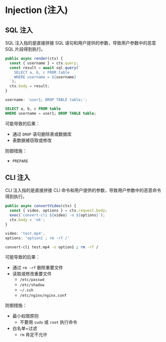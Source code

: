 # Injection (注入)

## SQL 注入

SQL 注入指的是直接拼接 SQL 语句和用户提供的参数，导致用户参数中的恶意 SQL 片段得到执行。

```js
public async render(ctx) {
  const { username } = ctx.query;
  const result = await sql.query(`
    SELECT a, b, c FROM table
    WHERE username = ${username}
  `);
  ctx.body = result;
}
```

```js
username: 'user1; DROP TABLE table;';
```

```sql
SELECT a, b, c FROM table
WHERE username = user1; DROP TABLE table;
```

可能导致的后果：

- 通过 `DROP` 语句删除表或数据库
- 表数据被窃取或修改

防御措施：

- `PREPARE`

## CLI 注入

CLI 注入指的是直接拼接 CLI 命令和用户提供的参数，导致用户参数中的恶意命令得到执行。

```js
public async convertVideo(ctx) {
  const { video, options } = ctx.request.body;
  exec(`convert-cli ${video} -o ${options}`);
  ctx.body = 'ok';
}
```

```js
video: 'test.mp4',
options: 'option1 ; rm -rf /'
```

```sh
convert-cli test.mp4 -o option1 ; rm -rf /
```

可能导致的后果：

- 通过 `rm -rf` 删除重要文件
- 读取或修改重要文件
  - `/etc/passwd`
  - `/etc/shadow`
  - `~/.ssh`
  - `/etc/nginx/nginx.conf`

防御措施：

- 最小权限原则
  - 不要用 `sudo` 或 `root` 执行命令
- 白名单+过滤
  - `rm` 肯定不允许
